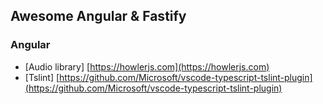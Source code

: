 ## Awesome Angular & Fastify


### Angular
- [Audio library] [https://howlerjs.com](https://howlerjs.com)
- [Tslint] [https://github.com/Microsoft/vscode-typescript-tslint-plugin](https://github.com/Microsoft/vscode-typescript-tslint-plugin)
